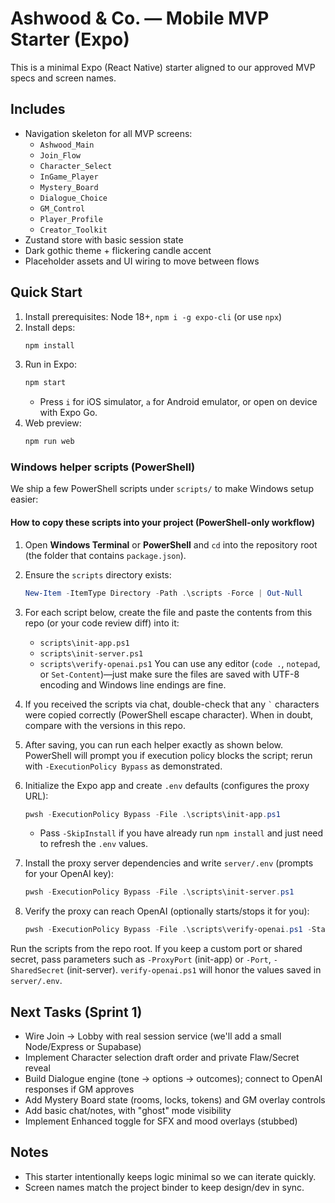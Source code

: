 
# Ashwood & Co. — Mobile MVP Starter (Expo)

This is a minimal Expo (React Native) starter aligned to our approved MVP specs and screen names.

## Includes
- Navigation skeleton for all MVP screens:
  - `Ashwood_Main`
  - `Join_Flow`
  - `Character_Select`
  - `InGame_Player`
  - `Mystery_Board`
  - `Dialogue_Choice`
  - `GM_Control`
  - `Player_Profile`
  - `Creator_Toolkit`
- Zustand store with basic session state
- Dark gothic theme + flickering candle accent
- Placeholder assets and UI wiring to move between flows

## Quick Start
1. Install prerequisites: Node 18+, `npm i -g expo-cli` (or use `npx`)
2. Install deps:
   ```bash
   npm install
   ```
3. Run in Expo:
   ```bash
   npm start
   ```
   - Press `i` for iOS simulator, `a` for Android emulator, or open on device with Expo Go.
4. Web preview:
   ```bash
   npm run web
   ```

### Windows helper scripts (PowerShell)

We ship a few PowerShell scripts under `scripts/` to make Windows setup easier:

#### How to copy these scripts into your project (PowerShell-only workflow)

1. Open **Windows Terminal** or **PowerShell** and `cd` into the repository root (the folder that contains `package.json`).
2. Ensure the `scripts` directory exists:
   ```powershell
   New-Item -ItemType Directory -Path .\scripts -Force | Out-Null
   ```
3. For each script below, create the file and paste the contents from this repo (or your code review diff) into it:
   - `scripts\init-app.ps1`
   - `scripts\init-server.ps1`
   - `scripts\verify-openai.ps1`
   You can use any editor (`code .`, `notepad`, or `Set-Content`)—just make sure the files are saved with UTF-8 encoding and Windows line endings are fine.
4. If you received the scripts via chat, double-check that any `` ` `` characters were copied correctly (PowerShell escape character). When in doubt, compare with the versions in this repo.
5. After saving, you can run each helper exactly as shown below. PowerShell will prompt you if execution policy blocks the script; rerun with `-ExecutionPolicy Bypass` as demonstrated.

1. Initialize the Expo app and create `.env` defaults (configures the proxy URL):
   ```powershell
   pwsh -ExecutionPolicy Bypass -File .\scripts\init-app.ps1
   ```
   - Pass `-SkipInstall` if you have already run `npm install` and just need to refresh the `.env` values.
2. Install the proxy server dependencies and write `server/.env` (prompts for your OpenAI key):
   ```powershell
   pwsh -ExecutionPolicy Bypass -File .\scripts\init-server.ps1
   ```
3. Verify the proxy can reach OpenAI (optionally starts/stops it for you):
   ```powershell
   pwsh -ExecutionPolicy Bypass -File .\scripts\verify-openai.ps1 -StartServer
   ```

Run the scripts from the repo root. If you keep a custom port or shared secret, pass parameters such as `-ProxyPort` (init-app) or `-Port`, `-SharedSecret` (init-server). `verify-openai.ps1` will honor the values saved in `server/.env`.

## Next Tasks (Sprint 1)
- Wire Join → Lobby with real session service (we'll add a small Node/Express or Supabase)
- Implement Character selection draft order and private Flaw/Secret reveal
- Build Dialogue engine (tone → options → outcomes); connect to OpenAI responses if GM approves
- Add Mystery Board state (rooms, locks, tokens) and GM overlay controls
- Add basic chat/notes, with "ghost" mode visibility
- Implement Enhanced toggle for SFX and mood overlays (stubbed)

## Notes
- This starter intentionally keeps logic minimal so we can iterate quickly.
- Screen names match the project binder to keep design/dev in sync.

